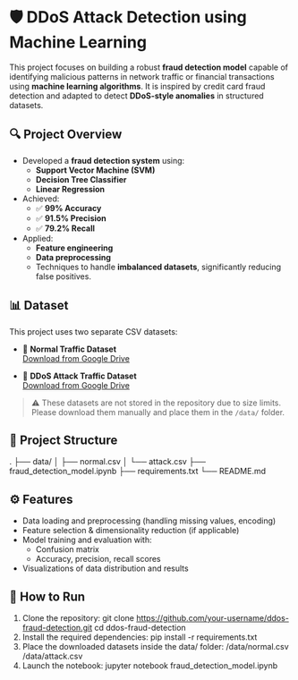 # 🛡️ DDoS Attack Detection using Machine Learning

This project focuses on building a robust **fraud detection model** capable of identifying malicious patterns in network traffic or financial transactions using **machine learning algorithms**. It is inspired by credit card fraud detection and adapted to detect **DDoS-style anomalies** in structured datasets.

## 🔍 Project Overview

- Developed a **fraud detection system** using:
  - **Support Vector Machine (SVM)**
  - **Decision Tree Classifier**
  - **Linear Regression**
- Achieved:
  - ✅ **99% Accuracy**
  - ✅ **91.5% Precision**
  - ✅ **79.2% Recall**
- Applied:
  - **Feature engineering**
  - **Data preprocessing**
  - Techniques to handle **imbalanced datasets**, significantly reducing false positives.

## 📊 Dataset

This project uses two separate CSV datasets:

- 🔹 **Normal Traffic Dataset**  
  [Download from Google Drive](https://drive.google.com/file/d/1jVNPZb50zhlaIlfd2ef6KUeLdtYYCR5i/view?usp=sharing)

- 🔹 **DDoS Attack Traffic Dataset**  
  [Download from Google Drive](https://drive.google.com/file/d/16Osj3lbds0ibQNuClMAX91f0YcQrzXSV/view?usp=sharing)

> ⚠️ These datasets are not stored in the repository due to size limits. Please download them manually and place them in the `/data/` folder.

## 📁 Project Structure

.
├── data/
│ ├── normal.csv
│ └── attack.csv
├── fraud_detection_model.ipynb
├── requirements.txt
└── README.md


## ⚙️ Features

- Data loading and preprocessing (handling missing values, encoding)
- Feature selection & dimensionality reduction (if applicable)
- Model training and evaluation with:
  - Confusion matrix
  - Accuracy, precision, recall scores
- Visualizations of data distribution and results

## 🚀 How to Run

1. Clone the repository:
   git clone https://github.com/your-username/ddos-fraud-detection.git
   cd ddos-fraud-detection
2. Install the required dependencies:
    pip install -r requirements.txt
3. Place the downloaded datasets inside the data/ folder:
    /data/normal.csv
    /data/attack.csv
4. Launch the notebook:
    jupyter notebook fraud_detection_model.ipynb
